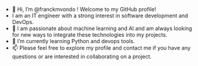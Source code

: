 - 👋 Hi, I’m @franckmvondo ! Welcome to my GitHub profile!
- I am an IT engineer with a strong interest in software development and DevOps.
- 👀 I am passionate about machine learning and AI and am always looking for new ways to integrate these technologies into my projects.
- 🌱 I’m currently learning Python and devops tools.
- 📫 Please feel free to explore my profile and contact me if you have any questions or are interested in collaborating on a project.

<!---
franckmvondo/franckmvondo is a ✨ special ✨ repository because its `README.md` (this file) appears on your GitHub profile.
You can click the Preview link to take a look at your changes.
--->
